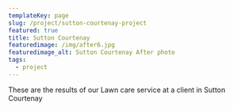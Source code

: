 ```yaml
---
templateKey: page
slug: /project/sutton-courtenay-project
featured: true
title: Sutton Courtenay
featuredimage: /img/after6.jpg
featuredimage_alt: Sutton Courtenay After photo
tags:
  - project
---
```

These are the results of our Lawn care service at a client in Sutton Courtenay
